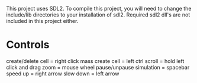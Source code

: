 This project uses SDL2. To compile this project, you will need to change the include/lib directories to your installation of sdl2. Required sdl2 dll's are not included in this project either.

Controls
=========
create/delete cell = right click
mass create cell = left ctrl
scroll = hold left click and drag
zoom = mouse wheel
pause/unpause simulation = spacebar
speed up = right arrow
slow down = left arrow